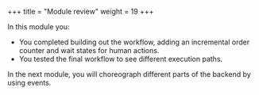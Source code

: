 +++
title = "Module review"
weight = 19
+++

In this module you:
* You completed building out the workflow, adding an incremental order counter and wait states for human actions.
* You tested the final workflow to see different execution paths.

In the next module, you will choreograph different parts of the backend by using events.
